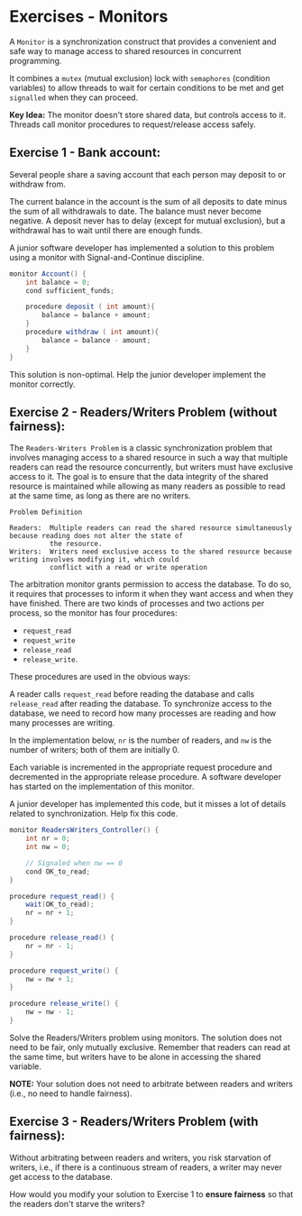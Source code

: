 # Exercises - Monitors

A `Monitor` is a synchronization construct that provides a convenient and safe way to manage access to shared
resources in concurrent programming.

It combines a `mutex` (mutual exclusion) lock with `semaphores` (condition variables) to allow threads to wait for
certain conditions to be met and get `signalled` when they can proceed.

**Key Idea:** The monitor doesn't store shared data, but controls access to it. Threads call monitor procedures to
request/release access safely.

## Exercise 1 - Bank account:

Several people share a saving account that each person may deposit to or withdraw from.

The current balance in the account is the sum of all deposits to date minus the sum of all withdrawals to date. The
balance must never become negative. A deposit never has to delay (except for mutual exclusion), but a withdrawal has to
wait until there are enough funds.

A junior software developer has implemented a solution to this problem using a monitor with Signal-and-Continue
discipline.

```java
monitor Account() {
    int balance = 0;
    cond sufficient_funds;

    procedure deposit ( int amount){
        balance = balance + amount;
    }
    procedure withdraw ( int amount){
        balance = balance - amount;
    }
}
```

This solution is non-optimal. Help the junior developer implement the monitor correctly.

## Exercise 2 - Readers/Writers Problem (without fairness):

The `Readers-Writers Problem` is a classic synchronization problem that involves managing access to a shared resource in
such a way that multiple readers can read the resource concurrently, but writers must have exclusive access to it. The
goal is to ensure that the data integrity of the shared resource is maintained while allowing as many readers as
possible to read at the same time, as long as there are no writers.

    Problem Definition

    Readers:  Multiple readers can read the shared resource simultaneously because reading does not alter the state of 
              the resource.
    Writers:  Writers need exclusive access to the shared resource because writing involves modifying it, which could 
              conflict with a read or write operation

The arbitration monitor grants permission to access the database. To do so, it requires that processes to inform it when
they want access and when they have finished. There are two kinds of processes and two actions per process, so the
monitor has four procedures:

- `request_read`
- `request_write`
- `release_read`
- `release_write`.

These procedures are used in the obvious ways:

A reader calls `request_read` before reading the database and calls `release_read` after reading the
database. To synchronize access to the database, we need to record how many processes are reading and how many processes
are writing.

In the implementation below, `nr` is the number of readers, and `nw` is the number of writers; both of them are
initially 0.

Each variable is incremented in the appropriate request procedure and decremented in the appropriate
release procedure. A software developer has started on the implementation of this monitor.

A junior developer has implemented this code, but it misses a lot of details related to synchronization. Help fix this
code.

```java
monitor ReadersWriters_Controller() {
    int nr = 0;
    int nw = 0;

    // Signaled when nw == 0
    cond OK_to_read;
}

procedure request_read() {
    wait(OK_to_read);
    nr = nr + 1;
}

procedure release_read() {
    nr = nr - 1;
}

procedure request_write() {
    nw = nw + 1;
}

procedure release_write() {
    nw = nw - 1;
}
```

Solve the Readers/Writers problem using monitors. The solution does not need to be fair, only mutually exclusive.
Remember that readers can read at the same time, but writers have to be alone in accessing the shared variable.

**NOTE:** Your solution does not need to arbitrate between readers and writers (i.e., no need to handle fairness).

## Exercise 3 - Readers/Writers Problem (with fairness):

Without arbitrating between readers and writers, you risk starvation of writers, i.e., if there is a continuous stream
of readers, a writer may never get access to the database.

How would you modify your solution to Exercise 1 to **ensure fairness** so that the readers don't starve the writers?
